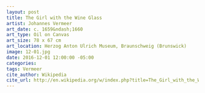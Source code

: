 ```yaml
---
layout: post
title: The Girl with the Wine Glass
artist: Johannes Vermeer
art_date: c. 1659&ndash;1660
art_type: Oil on Canvas
art_size: 78 x 67 cm
art_location: Herzog Anton Ulrich Museum, Braunschweig (Brunswick)
image: 12-01.jpg
date: 2016-12-01 12:00:00 -05:00
categories:
tags: Vermeer
cite_author: Wikipedia
cite_url: http://en.wikipedia.org/w/index.php?title=The_Girl_with_the_Wine_Glass&oldid=584602630
---
```

